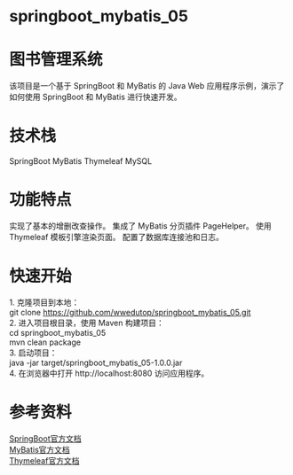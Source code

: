 # springboot_mybatis_05
# 图书管理系统

该项目是一个基于 SpringBoot 和 MyBatis 的 Java Web 应用程序示例，演示了如何使用 SpringBoot 和 MyBatis 进行快速开发。

# 技术栈
SpringBoot
MyBatis
Thymeleaf
MySQL

# 功能特点
实现了基本的增删改查操作。
集成了 MyBatis 分页插件 PageHelper。
使用 Thymeleaf 模板引擎渲染页面。
配置了数据库连接池和日志。

# 快速开始
<font>1. 克隆项目到本地：</font> <br/>
<font>git clone https://github.com/wwedutop/springboot_mybatis_05.git</font> <br/>
<font>2. 进入项目根目录，使用 Maven 构建项目： </font> <br/>
<font>cd springboot_mybatis_05 </font> <br/>
<font>mvn clean package</font> <br/>
<font>3. 启动项目：</font> <br/>
<font>java -jar target/springboot_mybatis_05-1.0.0.jar </font> <br/>
<font>4. 在浏览器中打开 http://localhost:8080 访问应用程序。</font> 


# 参考资料
<a href="https://spring.io/projects/spring-boot">SpringBoot官方文档</a><br/>
<a href="https://mybatis.org/mybatis-3/">MyBatis官方文档</a><br/>
<a href="https://www.thymeleaf.org/documentation.html">Thymeleaf官方文档</a>
